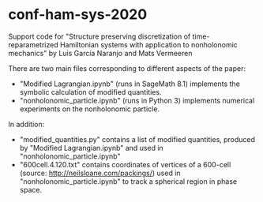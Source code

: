 # conf-ham-sys-2020
Support code for 
"Structure preserving discretization of time-reparametrized Hamiltonian systems with application to nonholonomic mechanics" 
by Luis García Naranjo and Mats Vermeeren

There are two main files corresponding to different aspects of the paper:
* "Modified Lagrangian.ipynb" (runs in SageMath 8.1) implements the symbolic calculation of modified quantities.
* "nonholonomic_particle.ipynb" (runs in Python 3) implements numerical experiments on the nonholonomic particle.

In addition:
* "modified_quantities.py" contains a list of modified quantities, produced by "Modified Lagrangian.ipynb" and used in "nonholonomic_particle.ipynb"
* "600cell.4.120.txt" contains coordinates of vertices of a 600-cell (source: http://neilsloane.com/packings/) used in "nonholonomic_particle.ipynb" to track a spherical region in phase space.
